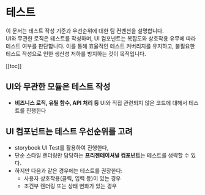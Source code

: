 # 테스트

이 문서는 테스트 작성 기준과 우선순위에 대한 팀 컨벤션을 설명합니다.<br/>
UI와 무관한 로직은 테스트를 작성하며, UI 컴포넌트는 복잡도와 상호작용 유무에 따라 테스트 여부를 판단합니다.
이를 통해 효율적인 테스트 커버리지를 유지하고, 불필요한 테스트 작성으로 인한 생산성 저하를 방지하는 것이 목적입니다.

[[toc]]

## UI와 무관한 모듈은 테스트 작성

- **비즈니스 로직, 유틸 함수, API 처리 등** UI와 직접 관련되지 않은 코드에 대해서 테스트를 진행한다

## UI 컴포넌트는 테스트 우선순위를 고려

- storybook UI Test를 활용하여 진행한다,
- 단순 스타일 렌더링만 담당하는 **프리젠테이셔널 컴포넌트**는 테스트를 생략할 수 있다.
- 하지만 다음과 같은 경우에는 테스트를 권장한다:
  - 사용자 상호작용(클릭, 입력 등)이 있는 경우
  - 조건부 렌더링 또는 상태 변화가 있는 경우
